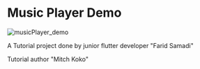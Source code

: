 # Music Player Demo

![musicPlayer_demo](https://github.com/Faridsamadi/Flutter_demo/assets/122729769/de0d944f-53c4-4982-b9c0-29e9b58b77cc)



A Tutorial project done by junior flutter developer "Farid Samadi"

Tutorial author "Mitch Koko"
